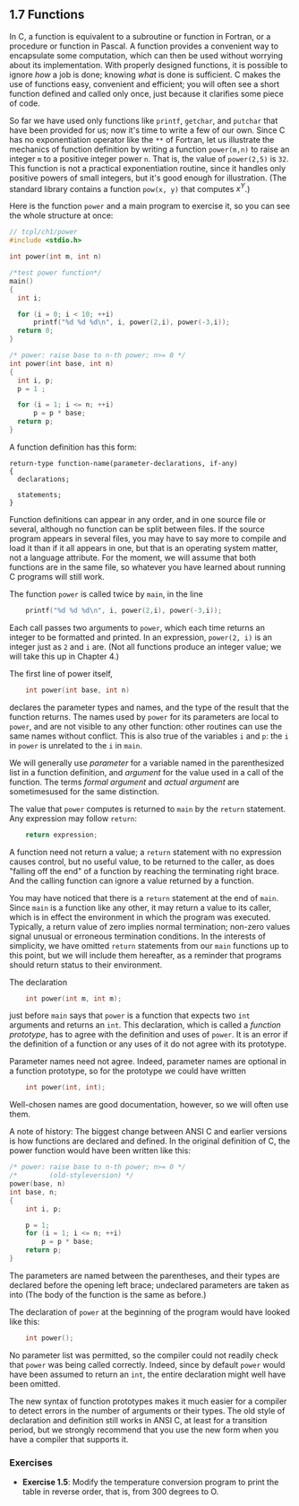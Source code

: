 ## 1.7 Functions

In C, a function is equivalent to a subroutine or function in Fortran, or a procedure or function in Pascal. A function provides a convenient way to encapsulate some computation, which can then be used without worrying about its implementation. With properly designed functions, it is possible to ignore *how* a job is done; knowing *what* is done is sufficient. C makes the use of functions easy, convenient and efficient; you will often see a short function defined and called only once, just because it clarifies some piece of code.

So far we have used only functions like `printf`, `getchar`, and `putchar` that have been provided for us; now it's time to write a few of our own. Since C has no exponentiation operator like the `**` of Fortran, let us illustrate the mechanics of function definition by writing a function `power(m,n)` to raise an integer `m` to a positive integer power `n`. That is, the value of `power(2,5)` is `32`. This function is not a practical exponentiation routine, since it handles only positive powers of small integers, but it's good enough for illustration. (The standard library contains a function `pow(x, y)` that computes $x^Y$.)

Here is the function `power` and a main program to exercise it, so you can see the whole structure at once:
```c
// tcpl/ch1/power
#include <stdio.h>

int power(int m, int n)

/*test power function*/
main()
{
  int i;

  for (i = 0; i < 10; ++i)
      printf("%d %d %d\n", i, power(2,i), power(-3,i));
  return 0;
}

/* power: raise base to n-th power; n>= 0 */ 
int power(int base, int n)
{
  int i, p;
  p = 1 ;

  for (i = 1; i <= n; ++i)
      p = p * base; 
  return p;
}
```
A function definition has this form:
```
return-type function-name(parameter-declarations, if-any)
{
  declarations;

  statements;
}
```
Function definitions can appear in any order, and in one source file or several, although no function can be split between files. If the source program appears in several files, you may have to say more to compile and load it than if it all appears in one, but that is an operating system matter, not a language attribute. For the moment, we will assume that both functions are in the same file, so whatever you have learned about running C programs will still work.

The function `power` is called twice by `main`, in the line
```c
    printf("%d %d %d\n", i, power(2,i), power(-3,i));
```
Each call passes two arguments to `power`, which each time returns an integer to be formatted and printed. In an expression, `power(2, i)` is an integer just as `2` and `i` are. (Not all functions produce an integer value; we will take this up in Chapter 4.)

The first line of power itself,
```c
    int power(int base, int n)
```
declares the parameter types and names, and the type of the result that the function returns. The names used by `power` for its parameters are local to `power`, and are not visible to any other function: other routines can use the same names without conflict. This is also true of the variables `i` and `p`: the `i` in `power` is unrelated to the `i` in `main`.

We will generally use *parameter* for a variable named in the parenthesized list in a function definition, and *argument* for the value used in a call of the function. The terms *formal argument* and *actual argument* are sometimesused for the same distinction.

The value that `power` computes is returned to `main` by the `return` statement. Any expression may follow `return`:
```c
    return expression;
```

A function need not return a value; a `return` statement with no expression causes control, but no useful value, to be returned to the caller, as does "falling off the end" of a function by reaching the terminating right brace. And the calling function can ignore a value returned by a function.

You may have noticed that there is a `return` statement at the end of `main`. Since `main` is a function like any other, it may return a value to its caller, which is in effect the environment in which the program was executed. Typically, a return value of zero implies normal termination; non-zero values signal unusual or erroneous termination conditions. In the interests of simplicity, we have omitted `return` statements from our `main` functions up to this point, but we will include them hereafter, as a reminder that programs should return status to their environment.

The declaration
```c
    int power(int m, int m);
```
just before `main` says that `power` is a function that expects two `int` arguments and returns an `int`. This declaration, which is called a *function prototype*, has to agree with the definition and uses of `power`. It is an error if the definition of a function or any uses of it do not agree with its prototype.

Parameter names need not agree. Indeed, parameter names are optional in a function prototype, so for the prototype we could have written
```c
    int power(int, int);
```
Well-chosen names are good documentation, however, so we will often use them.

A note of history: The biggest change between ANSI C and earlier versions is how functions are declared and defined. In the original definition of C, the power function would have been written like this:
```c
/* power: raise base to n-th power; n>= 0 */
/*        (old-styleversion) */
power(base, n)
int base, n;
{
    int i, p;

    p = 1;
    for (i = 1; i <= n; ++i)
        p = p * base;
    return p;
}
```
The parameters are named between the parentheses, and their types are declared before the opening left brace; undeclared parameters are taken as into (The body of the function is the same as before.)

The declaration of `power` at the beginning of the program would have looked like this:
```c
    int power();
```
No parameter list was permitted, so the compiler could not readily check that `power` was being called correctly. Indeed, since by default `power` would have been assumed to return an `int`, the entire declaration might well have been omitted.

The new syntax of function prototypes makes it much easier for a compiler to detect errors in the number of arguments or their types. The old style of declaration and definition still works in ANSI C, at least for a transition period, but we strongly recommend that you use the new form when you have a compiler that supports it.

### Exercises
- **Exercise 1.5**: Modify the temperature conversion program to print the table in reverse order, that is, from 300 degrees to O.
